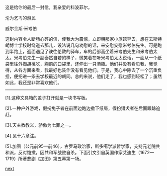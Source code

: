 
这是给你的最后一封信，我亲爱的科波菲尔。

沦为乞丐的游民

威尔金斯·米考伯

这封内容令人断肠心碎的信，使我大为震惊，立即朝那家小旅馆奔去，想在去斯特朗博士学校时绕道去那儿，设法说几句劝慰的话，来安慰安慰米考伯先生。可是跑到半路上，迎面遇见了驶往伦敦的驿车，车的后部高坐着米考伯先生和米考伯太太。米考伯先生一副泰然自若的样子，微笑着在听米考伯太太说话，一面从一个纸袋里往外掏胡桃吃，胸前的口袋里，还伸出一只酒瓶。他们并没有看见我，我觉得，从各方面来看，我最好也装作没有看见他们。于是，我心中除去了一个沉重负担，便拐进一条去学校最近的胡同。总的来说，他们走了，我也感到轻松了；虽然如此，我还是非常喜欢他们。

* * *

[1].这种文具箱的盖子打开就是一块书写板。

[2].一种户外游戏，假扮兔子者在前面边跑边撒下纸屑，假扮猎犬者在后面跟踪追赶。

[3].天主教教义，骄傲为七罪之一。

[4].见十六章注。

[5].加图（公元前95—前46），古罗马政治家，斯多噶学派哲学家，支持元老院共和派，反对恺撒，因共和军战败自杀。下面引文引自英国作家艾迪生（1672—1719）所著悲剧《加图》第五幕第一场。

[next](page240)